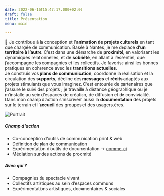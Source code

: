 ```yaml
---
date: 2022-06-16T15:47:17.000+02:00
draft: false
title: Présentation
menu: main  

---
```


👋
Je contribue à la conception et l’**animation de projets culturels** en tant que chargée de communication. Basée à Nantes, je me déplace **d’un territoire à l’autre**. C’est dans une démarche de **proximité**, en valorisant les dynamiques relationnelles, et de **sobriété**, en allant à l’essentiel, que j’accompagne les compagnies et les collectifs. Je favorise ainsi les bonnes pratiques en cohérence avec les **transitions actuelles**.  
Je construis vos **plans de communication**, coordonne la réalisation et la circulation des **supports**, décline des **messages** et **récits** adaptés aux projets stimulants que vous imaginez. C’est entourée de partenaires que j’assure le suivi des projets ; je travaille à distance géographique ou je m’installe au sein d’espaces de création, de diffusion et de convivialité. Dans mon champ d’action s’inscrivent aussi la **documentation** des projets sur le terrain et l’**accueil** des groupes et des usagers.ères.

![Portrait](/images/portrait2.png "Portrait 2") 

##### Champ d'action

* Co-conception d’outils de communication print & web
* Définition de plan de communication
* Expérimentation d’outils de documentation -> [comme ici](https://espaces-communs.fr/design-despaces-normes-et-reglementations/ "Documentation session DU")
* Médiation sur des actions de proximité

##### Avec qui ?

* Compagnies du spectacle vivant
* Collectifs artistiques au sein d’espaces communs
* Expérimentations artistiques, documentaires & sociales
